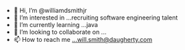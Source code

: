 - 👋 Hi, I’m @williamdsmithjr
- 👀 I’m interested in ...recruiting software engineering talent
- 🌱 I’m currently learning ...java
- 💞️ I’m looking to collaborate on ...
- 📫 How to reach me ...will.smith@daugherty.com

<!---
williamdsmithjr/williamdsmithjr is a ✨ special ✨ repository because its `README.md` (this file) appears on your GitHub profile.
You can click the Preview link to take a look at your changes.
--->
